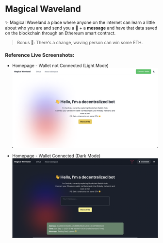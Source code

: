 # Magical Waveland

✨ Magical Waveland a place where anyone on the internet can learn a little about who you are and send you a 👋 + a **message** and have that data saved on the blockchain through an Ethereum smart contract.

> Bonus 🥳: There's a change, waving person can win some ETH.


### Reference Live Screenshots:

- Homepage - Wallet not Connected (Light Mode)
![lightmode](/src/utils/images/light-mode.png)

- Homepage - Wallet Connected (Dark Mode)
![darkmode](/src/utils/images/dark-mode-connected.png)
